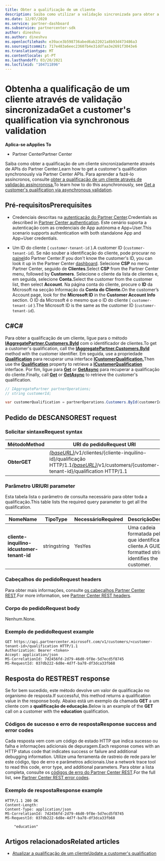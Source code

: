 ```yaml
---
title: Obter a qualificação de um cliente
description: Saiba como utilizar a validação sincronizada para obter a qualificação de um cliente através da API do Partner Center. Os parceiros podem usá-lo para validar clientes da Educação.
ms.date: 12/07/2020
ms.service: partner-dashboard
ms.subservice: partnercenter-sdk
author: dineshvu
ms.author: dineshvu
ms.openlocfilehash: e39ace3b598736abed6ab22021a8b93d473486a3
ms.sourcegitcommit: 717e483a6eec23607b4e31ddfaa3e2691f3043e6
ms.translationtype: MT
ms.contentlocale: pt-PT
ms.lasthandoff: 03/20/2021
ms.locfileid: "104711896"
---
```

# <a name="get-a-customers-qualification-via-synchronous-validation"></a><span data-ttu-id="47b2a-104">Obtenha a qualificação de um cliente através de validação sincronizada</span><span class="sxs-lookup"><span data-stu-id="47b2a-104">Get a customer's qualification via synchronous validation</span></span>

<span data-ttu-id="47b2a-105">**Aplica-se a**</span><span class="sxs-lookup"><span data-stu-id="47b2a-105">**Applies To**</span></span>

- <span data-ttu-id="47b2a-106">Partner Center</span><span class="sxs-lookup"><span data-stu-id="47b2a-106">Partner Center</span></span>

<span data-ttu-id="47b2a-107">Saiba como obter a qualificação de um cliente sincronizadamente através de APIs do Partner Center.</span><span class="sxs-lookup"><span data-stu-id="47b2a-107">Learn how to get a customer's qualification synchronously via Partner Center APIs.</span></span> <span data-ttu-id="47b2a-108">Para aprender a fazê-lo assíncronos, consulte [obter a qualificação de um cliente através de validação assíncronosa.](get-customer-qualification-asynchronous.md)</span><span class="sxs-lookup"><span data-stu-id="47b2a-108">To learn how to do this asynchronously, see [Get a customer's qualification via asynchronous validation](get-customer-qualification-asynchronous.md).</span></span>

## <a name="prerequisites"></a><span data-ttu-id="47b2a-109">Pré-requisitos</span><span class="sxs-lookup"><span data-stu-id="47b2a-109">Prerequisites</span></span>

- <span data-ttu-id="47b2a-110">Credenciais descritas na [autenticação do Partner Center](partner-center-authentication.md).</span><span class="sxs-lookup"><span data-stu-id="47b2a-110">Credentials as described in [Partner Center authentication](partner-center-authentication.md).</span></span> <span data-ttu-id="47b2a-111">Este cenário suporta a autenticação com as credenciais de App autónoma e App+User.</span><span class="sxs-lookup"><span data-stu-id="47b2a-111">This scenario supports authentication with both standalone App and App+User credentials.</span></span>

- <span data-ttu-id="47b2a-112">Um ID do cliente ( `customer-tenant-id` ).</span><span class="sxs-lookup"><span data-stu-id="47b2a-112">A customer ID (`customer-tenant-id`).</span></span> <span data-ttu-id="47b2a-113">Se não souber a identificação do cliente, pode procurar no [painel](https://partner.microsoft.com/dashboard)do Partner Center.</span><span class="sxs-lookup"><span data-stu-id="47b2a-113">If you don't know the customer's ID, you can look it up in the Partner Center [dashboard](https://partner.microsoft.com/dashboard).</span></span> <span data-ttu-id="47b2a-114">Selecione **CSP** no menu Partner Center, seguido de **Clientes**.</span><span class="sxs-lookup"><span data-stu-id="47b2a-114">Select **CSP** from the Partner Center menu, followed by **Customers**.</span></span> <span data-ttu-id="47b2a-115">Selecione o cliente da lista de clientes e, em seguida, selecione **Conta.**</span><span class="sxs-lookup"><span data-stu-id="47b2a-115">Select the customer from the customer list, then select **Account**.</span></span> <span data-ttu-id="47b2a-116">Na página conta do cliente, procure o **ID** da Microsoft na secção Informação da **Conta do Cliente.**</span><span class="sxs-lookup"><span data-stu-id="47b2a-116">On the customer’s Account page, look for the **Microsoft ID** in the **Customer Account Info** section.</span></span> <span data-ttu-id="47b2a-117">O ID da Microsoft é o mesmo que o ID do cliente ( `customer-tenant-id` ).</span><span class="sxs-lookup"><span data-stu-id="47b2a-117">The Microsoft ID is the same as the customer ID  (`customer-tenant-id`).</span></span>

## <a name="c"></a><span data-ttu-id="47b2a-118">C\#</span><span class="sxs-lookup"><span data-stu-id="47b2a-118">C\#</span></span>

<span data-ttu-id="47b2a-119">Para obter a qualificação de um cliente, ligue para o método [**IAggregatePartner.Customers.ById**](/dotnet/api/microsoft.store.partnercenter.customers.icustomercollection.byid) com o identificador de clientes.</span><span class="sxs-lookup"><span data-stu-id="47b2a-119">To get a customer's qualification, call the [**IAggregatePartner.Customers.ById**](/dotnet/api/microsoft.store.partnercenter.customers.icustomercollection.byid) method with the customer identifier.</span></span> <span data-ttu-id="47b2a-120">Em seguida, use a propriedade [**Qualification**](/dotnet/api/microsoft.store.partnercenter.customers.icustomer.qualification) para recuperar uma interface [**ICustomerQualification.**](/dotnet/api/microsoft.store.partnercenter.qualification.icustomerqualification)</span><span class="sxs-lookup"><span data-stu-id="47b2a-120">Then use the [**Qualification**](/dotnet/api/microsoft.store.partnercenter.customers.icustomer.qualification) property to retrieve a [**ICustomerQualification**](/dotnet/api/microsoft.store.partnercenter.qualification.icustomerqualification) interface.</span></span> <span data-ttu-id="47b2a-121">Por fim, ligue para [**Get**](/dotnet/api/microsoft.store.partnercenter.subscriptions.isubscriptioncollection.get) or [**GetAsync**](/dotnet/api/microsoft.store.partnercenter.subscriptions.isubscriptioncollection.getasync) para recuperar a qualificação do cliente.</span><span class="sxs-lookup"><span data-stu-id="47b2a-121">Finally, call [**Get**](/dotnet/api/microsoft.store.partnercenter.subscriptions.isubscriptioncollection.get) or [**GetAsync**](/dotnet/api/microsoft.store.partnercenter.subscriptions.isubscriptioncollection.getasync) to retrieve the customer's qualification.</span></span>

``` csharp
// IAggregatePartner partnerOperations;
// string customerId;

var customerQualification = partnerOperations.Customers.ById(customerId).Qualification.Get();
```

## <a name="rest-request"></a><span data-ttu-id="47b2a-122">Pedido de DESCANSO</span><span class="sxs-lookup"><span data-stu-id="47b2a-122">REST request</span></span>

### <a name="request-syntax"></a><span data-ttu-id="47b2a-123">Solicitar sintaxe</span><span class="sxs-lookup"><span data-stu-id="47b2a-123">Request syntax</span></span>

| <span data-ttu-id="47b2a-124">Método</span><span class="sxs-lookup"><span data-stu-id="47b2a-124">Method</span></span>  | <span data-ttu-id="47b2a-125">URI do pedido</span><span class="sxs-lookup"><span data-stu-id="47b2a-125">Request URI</span></span>                                                                                          |
|---------|------------------------------------------------------------------------------------------------------|
| <span data-ttu-id="47b2a-126">**Obter**</span><span class="sxs-lookup"><span data-stu-id="47b2a-126">**GET**</span></span> | <span data-ttu-id="47b2a-127">[*{baseURL}*](partner-center-rest-urls.md)/v1/clientes/{cliente-inquilino-id}/qualificação HTTP/1.1</span><span class="sxs-lookup"><span data-stu-id="47b2a-127">[*{baseURL}*](partner-center-rest-urls.md)/v1/customers/{customer-tenant-id}/qualification HTTP/1.1</span></span> |

### <a name="uri-parameter"></a><span data-ttu-id="47b2a-128">Parâmetro URI</span><span class="sxs-lookup"><span data-stu-id="47b2a-128">URI parameter</span></span>

<span data-ttu-id="47b2a-129">Esta tabela lista o parâmetro de consulta necessário para obter toda a qualificação.</span><span class="sxs-lookup"><span data-stu-id="47b2a-129">This table lists the required query parameter to get all the qualification.</span></span>

| <span data-ttu-id="47b2a-130">Nome</span><span class="sxs-lookup"><span data-stu-id="47b2a-130">Name</span></span>               | <span data-ttu-id="47b2a-131">Tipo</span><span class="sxs-lookup"><span data-stu-id="47b2a-131">Type</span></span>   | <span data-ttu-id="47b2a-132">Necessário</span><span class="sxs-lookup"><span data-stu-id="47b2a-132">Required</span></span> | <span data-ttu-id="47b2a-133">Descrição</span><span class="sxs-lookup"><span data-stu-id="47b2a-133">Description</span></span>                                           |
|--------------------|--------|----------|-------------------------------------------------------|
| <span data-ttu-id="47b2a-134">**cliente-inquilino-id**</span><span class="sxs-lookup"><span data-stu-id="47b2a-134">**customer-tenant-id**</span></span> | <span data-ttu-id="47b2a-135">string</span><span class="sxs-lookup"><span data-stu-id="47b2a-135">string</span></span> | <span data-ttu-id="47b2a-136">Yes</span><span class="sxs-lookup"><span data-stu-id="47b2a-136">Yes</span></span>      | <span data-ttu-id="47b2a-137">Uma cadeia formatada pelo GUID que identifica o cliente.</span><span class="sxs-lookup"><span data-stu-id="47b2a-137">A GUID-formatted string that identifies the customer.</span></span> |

### <a name="request-headers"></a><span data-ttu-id="47b2a-138">Cabeçalhos do pedido</span><span class="sxs-lookup"><span data-stu-id="47b2a-138">Request headers</span></span>

<span data-ttu-id="47b2a-139">Para obter mais informações, consulte [os cabeçalhos Partner Center REST](headers.md).</span><span class="sxs-lookup"><span data-stu-id="47b2a-139">For more information, see [Partner Center REST headers](headers.md).</span></span>

### <a name="request-body"></a><span data-ttu-id="47b2a-140">Corpo do pedido</span><span class="sxs-lookup"><span data-stu-id="47b2a-140">Request body</span></span>

<span data-ttu-id="47b2a-141">Nenhum.</span><span class="sxs-lookup"><span data-stu-id="47b2a-141">None.</span></span>

### <a name="request-example"></a><span data-ttu-id="47b2a-142">Exemplo de pedido</span><span class="sxs-lookup"><span data-stu-id="47b2a-142">Request example</span></span>

```http
GET https://api.partnercenter.microsoft.com/v1/customers/<customer-tenant-id>/qualification HTTP/1.1
Authorization: Bearer <token>
Accept: application/json
MS-CorrelationId: 7d2456fd-2d79-46d0-9f8e-5d7ecd5f8745
MS-RequestId: 037db222-6d8e-4d7f-ba78-df3dca33fb68
```

## <a name="rest-response"></a><span data-ttu-id="47b2a-143">Resposta do REST</span><span class="sxs-lookup"><span data-stu-id="47b2a-143">REST response</span></span>

<span data-ttu-id="47b2a-144">Se for bem sucedido, este método devolve um valor de qualificação no organismo de resposta.</span><span class="sxs-lookup"><span data-stu-id="47b2a-144">If successful, this method returns a qualification value in the response body.</span></span>  <span data-ttu-id="47b2a-145">Abaixo está um exemplo da chamada **GET** a um cliente com a **qualificação de educação.**</span><span class="sxs-lookup"><span data-stu-id="47b2a-145">Below is an example of the **GET** call on a customer with the **education** qualification.</span></span>

### <a name="response-success-and-error-codes"></a><span data-ttu-id="47b2a-146">Códigos de sucesso e erro de resposta</span><span class="sxs-lookup"><span data-stu-id="47b2a-146">Response success and error codes</span></span>

<span data-ttu-id="47b2a-147">Cada resposta vem com um código de estado HTTP que indica sucesso ou falha e informações adicionais de depuragem.</span><span class="sxs-lookup"><span data-stu-id="47b2a-147">Each response comes with an HTTP status code that indicates success or failure and additional debugging information.</span></span> <span data-ttu-id="47b2a-148">Utilize uma ferramenta de rastreio de rede para ler este código, tipo de erro e parâmetros adicionais.</span><span class="sxs-lookup"><span data-stu-id="47b2a-148">Use a network trace tool to read this code, error type, and additional parameters.</span></span> <span data-ttu-id="47b2a-149">Para obter a lista completa, consulte os [códigos de erro do Partner Center REST](error-codes.md).</span><span class="sxs-lookup"><span data-stu-id="47b2a-149">For the full list, see [Partner Center REST error codes](error-codes.md).</span></span>

### <a name="response-example"></a><span data-ttu-id="47b2a-150">Exemplo de resposta</span><span class="sxs-lookup"><span data-stu-id="47b2a-150">Response example</span></span>

```http
HTTP/1.1 200 OK
Content-Length:
Content-Type: application/json
MS-CorrelationId: 7d2456fd-2d79-46d0-9f8e-5d7ecd5f8745
MS-RequestId: 037db222-6d8e-4d7f-ba78-df3dca33fb68

    "education"

```

## <a name="related-articles"></a><span data-ttu-id="47b2a-151">Artigos relacionados</span><span class="sxs-lookup"><span data-stu-id="47b2a-151">Related articles</span></span>

- [<span data-ttu-id="47b2a-152">Atualizar a qualificação de um cliente</span><span class="sxs-lookup"><span data-stu-id="47b2a-152">Update a customer's qualification</span></span>](./update-customer-qualification-synchronous.md)